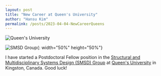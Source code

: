 ```yaml
---
layout: post
title: "New Career at Queen's University"
author: "Hansu Kim"
permalink: /posts/2023-04-04-NewCareerQueens
---
```

![Queen's University](https://user-images.githubusercontent.com/54526956/230099209-94437726-4cf9-4c9c-a94b-7f7277dd5998.jpg)   
  
![SMSD Group](https://github.com/kim-hansu/kim-hansu.github.io/assets/54526956/98f20799-1ccd-4c86-abad-22715481eb1f){: width="50%" height="50%"}   
  
I have started a Postdoctoral Fellow position in the [Structural and Multidisciplinary Systems Design (SMSD) Group](https://ilyongkim.ca/) at [Queen's University](https://www.queensu.ca/) in Kingston, Canada. Good luck!  
